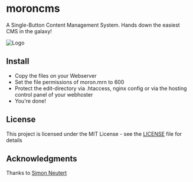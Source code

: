 # moroncms

A Single-Button Content Management System. Hands down the easiest CMS in the galaxy!

![Logo](https://rabocalypse.github.io/moroncms/img/ogmoron.jpg)

## Install

* Copy the files on your Webserver
* Set the file permissions of moron.mrn to 600
* Protect the edit-directory via .htaccess, nginx config or via the hosting control panel of your webhoster
* You're done!

## License

This project is licensed under the MIT License - see the [LICENSE](LICENSE) file for details

## Acknowledgments

Thanks to [Simon Neutert](https://github.com/simonneutert)

